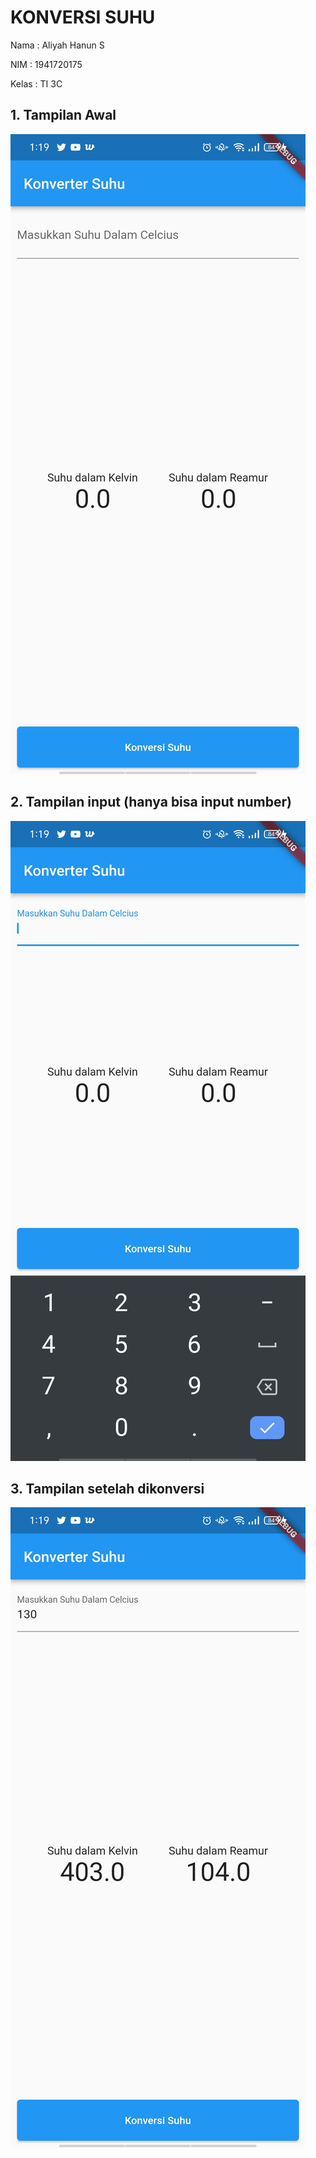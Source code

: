 # KONVERSI SUHU

Nama : Aliyah Hanun S

NIM : 1941720175

Kelas : TI 3C


## 1. Tampilan Awal
![Pertama](screenshot/pertama.jpg)

## 2. Tampilan input (hanya bisa input number)
![Kedua](screenshot/kedua.jpg)

## 3. Tampilan setelah dikonversi
![Ketiga](screenshot/ketiga.jpg)